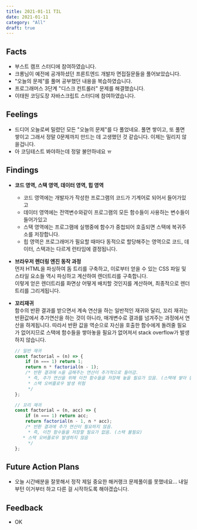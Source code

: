 ```yaml
---
title: 2021-01-11 TIL
date: 2021-01-11
category: "All"
draft: true
---
```


## Facts

- 부스트 캠프 스터디에 참여하였습니다.
- 크롱님이 예전에 공개하셨던 프론트엔드 개발자 면접질문들을 풀어보았습니다.
- "오늘의 문제"를 풀며 공부했던 내용을 복습하였습니다. 
- 프로그래머스 3단계 "디스크 컨트롤러" 문제를 해결했습니다.
- 이태원 코딩도장 자바스크립트 스터디에 참여하였습니다.

## Feelings

- 드디어 오늘로써 밀렸던 모든 "오늘의 문제"를 다 풀었네요. 풀면 쌓이고, 또 풀면 쌓이고 그래서 정말 0문제까지 만드는 데 고생했던 것 같습니다. 이제는 밀리지 않을겁니다.
- 아 코딩테스트 봐야하는데 정말 불안하네요 ㅠ

## Findings

- **코드 영역, 스택 영역, 데이터 영역, 힙 영역**
  - 코드 영역에는 개발자가 작성한 프로그램의 코드가 기계어로 되어서 들어가있고
  - 데이터 영역에는 전역변수와같이 프로그램의 모든 함수들이 사용하는 변수들이 들어가있고
  - 스택 영역에는 프로그램에 실행중에 함수가 중첩되어 호출되면 스택에 복귀주소를 저장합니다.
  - 힙 영역은 프로그래머가 필요할 때마다 동적으로 할당해주는 영역으로 코드, 데이터, 스택과는 다르게 런타임에 결정됩니다.

- **브라우저 렌더링 엔진 동작 과정**  
  먼저 HTML을 파싱하여 돔 트리를 구축하고, 이로부터 얻을 수 있는 CSS 파일 및 스타일 요소들 역시 파싱하고 계산하여 렌더트리를 구축합니다.  
  이렇게 얻은 렌더트리를 화면상 어떻게 배치할 것인지를 계산하며, 최종적으로 렌더트리를 그리게됩니다.

- **꼬리재귀**  
  함수의 반환 결과를 받으면서 계속 연산을 하는 일반적인 재귀와 달리, 꼬리 재귀는 반환값에서 추가연산을 하는 것이 아니라, 매개변수로 결과를 넘겨주는 과정에서 연산을 하게됩니다. 따라서 반환 값을 역순으로 자신을 호출한 함수에게 돌려줄 필요가 없어지므로 스택에 함수들을 쌓아놓을 필요가 없어져서 stack overflow가 발생하지 않습니다.

    ```js
    // 일반 재귀
    const factorial = (n) => {
    	if (n === 1) return 1;
    	return n * factorial(n - 1);
    	/* 반환 결과에 n을 곱해주는 연산이 추가적으로 들어감.
    	 * 즉, 추가 연산을 위해 이전 함수들을 저장해 놓을 필요가 있음. (스택에 쌓아 놓음)
    	 * 스택 오버플로우 발생 위험
    	 */ 
    };

    // 꼬리 재귀
    const factorial = (n, acc) => {
    	if (n === 1) return acc;
    	return factorial(n - 1, n * acc);
    	/* 반환 결과에 추가 연산이 필요하지 않음. 
    	 * 즉, 이전 함수들을 저장할 필요가 없음. (스택 불필요)
       * 스택 오버플로우 발생하지 않음
    	 */
    };
    ```

## Future Action Plans

- 오늘 시간배분을 잘못해서 정작 제일 중요한 해커랭크 문제풀이를 못했네요... 내일부턴 이거부터 하고 다른 걸 시작하도록 해야겠습니다.

## Feedback

- OK

